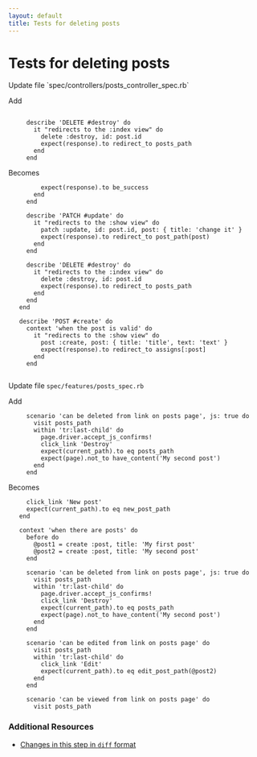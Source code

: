 ```yaml
---
layout: default
title: Tests for deleting posts
---
```


<h1 id="main">Tests for deleting posts</h1>
Update file `spec/controllers/posts_controller_spec.rb`

Add
<pre><code>&nbsp;
     describe &#39;DELETE #destroy&#39; do
       it &quot;redirects to the :index view&quot; do
         delete :destroy, id: post.id
         expect(response).to redirect_to posts_path
       end
     end</code></pre>


Becomes
<pre><code>         expect(response).to be_success
       end
     end
&nbsp;
     describe &#39;PATCH #update&#39; do
       it &quot;redirects to the :show view&quot; do
         patch :update, id: post.id, post: { title: &#39;change it&#39; }
         expect(response).to redirect_to post_path(post)
       end
     end
&nbsp;
     describe &#39;DELETE #destroy&#39; do
       it &quot;redirects to the :index view&quot; do
         delete :destroy, id: post.id
         expect(response).to redirect_to posts_path
       end
     end
   end
&nbsp;
   describe &#39;POST #create&#39; do
     context &#39;when the post is valid&#39; do
       it &quot;redirects to the :show view&quot; do
         post :create, post: { title: &#39;title&#39;, text: &#39;text&#39; }
         expect(response).to redirect_to assigns[:post]
       end
     end
&nbsp;
</code></pre>


Update file `spec/features/posts_spec.rb`

Add
<pre><code>     scenario &#39;can be deleted from link on posts page&#39;, js: true do
       visit posts_path
       within &#39;tr:last-child&#39; do
         page.driver.accept_js_confirms!
         click_link &#39;Destroy&#39;
         expect(current_path).to eq posts_path
         expect(page).not_to have_content(&#39;My second post&#39;)
       end
     end</code></pre>


Becomes
<pre><code>     click_link &#39;New post&#39;
     expect(current_path).to eq new_post_path
   end
&nbsp;
   context &#39;when there are posts&#39; do
     before do
       @post1 = create :post, title: &#39;My first post&#39;
       @post2 = create :post, title: &#39;My second post&#39;
     end
&nbsp;
     scenario &#39;can be deleted from link on posts page&#39;, js: true do
       visit posts_path
       within &#39;tr:last-child&#39; do
         page.driver.accept_js_confirms!
         click_link &#39;Destroy&#39;
         expect(current_path).to eq posts_path
         expect(page).not_to have_content(&#39;My second post&#39;)
       end
     end
&nbsp;
     scenario &#39;can be edited from link on posts page&#39; do
       visit posts_path
       within &#39;tr:last-child&#39; do
         click_link &#39;Edit&#39;
         expect(current_path).to eq edit_post_path(@post2)
       end
     end
&nbsp;
     scenario &#39;can be viewed from link on posts page&#39; do
       visit posts_path
</code></pre>



### Additional Resources

* [Changes in this step in `diff` format](https://github.com/stevenhallen/rails_getting_started_bdd/commit/292a020a05ded60f2f3440655f52f43af031c3d0)


